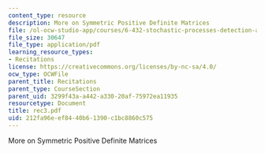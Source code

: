 ```yaml
---
content_type: resource
description: More on Symmetric Positive Definite Matrices
file: /ol-ocw-studio-app/courses/6-432-stochastic-processes-detection-and-estimation-spring-2004/212fa96eef8440b61390c1bc8860c575_rec3.pdf
file_size: 30647
file_type: application/pdf
learning_resource_types:
- Recitations
license: https://creativecommons.org/licenses/by-nc-sa/4.0/
ocw_type: OCWFile
parent_title: Recitations
parent_type: CourseSection
parent_uid: 3299f43a-a442-a330-20af-75972ea11935
resourcetype: Document
title: rec3.pdf
uid: 212fa96e-ef84-40b6-1390-c1bc8860c575
---
```

More on Symmetric Positive Definite Matrices